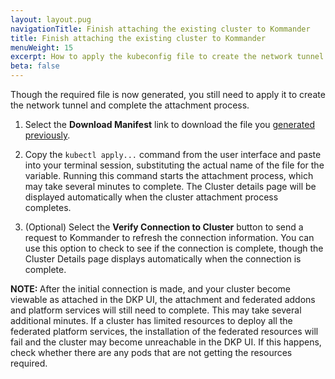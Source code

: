 ```yaml
---
layout: layout.pug
navigationTitle: Finish attaching the existing cluster to Kommander
title: Finish attaching the existing cluster to Kommander
menuWeight: 15
excerpt: How to apply the kubeconfig file to create the network tunnel to attach an existing cluster
beta: false
---
```


<!-- markdownlint-disable MD030 -->

Though the required file is now generated, you still need to apply it to create the network tunnel and complete the attachment process.

1. Select the **Download Manifest** link to download the file you [generated previously][attach-with-restrictions].

1. Copy the `kubectl apply...` command from the user interface and paste into your terminal session, substituting the actual name of the file for the variable. Running this command starts the attachment process, which may take several minutes to complete. The Cluster details page will be displayed automatically when the cluster attachment process completes.

1. (Optional) Select the **Verify Connection to Cluster** button to send a request to Kommander to refresh the connection information. You can use this option to check to see if the connection is complete, though the Cluster Details page displays automatically when the connection is complete.

<p class="message--note"><strong>NOTE: </strong>After the initial connection is made, and your cluster become viewable as attached in the DKP UI, the attachment and federated addons and platform services will still need to complete.
This may take several additional minutes.
If a cluster has limited resources to deploy all the federated platform services, the installation of the federated resources will fail and the cluster may become unreachable in the DKP UI.
If this happens, check whether there are any pods that are not getting the resources required.</p>

[attach-with-restrictions]: ../cluster-with-network-restrictions/
